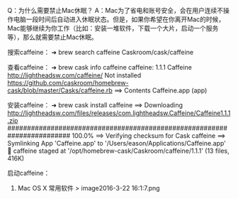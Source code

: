 Q：为什么需要禁止Mac休眠？
A：Mac为了省电和账号安全，会在用户连续不操作电脑一段时间后自动进入休眠状态。但是，如果你希望在你离开Mac的时候，Mac能够继续为你工作（比如：安装一堆软件，下载一个大片，启动一个服务等），那么就需要禁止Mac休眠。

搜索caffeine：
➜ brew search caffeine
Caskroom/cask/caffeine

查看caffeine：
➜ brew cask info caffeine
caffeine: 1.1.1
Caffeine
http://lightheadsw.com/caffeine/
Not installed
https://github.com/caskroom/homebrew-cask/blob/master/Casks/caffeine.rb
==> Contents
Caffeine.app (app)

安装caffeine：
➜ brew cask install caffeine
==> Downloading http://lightheadsw.com/files/releases/com.lightheadsw.Caffeine/Caffeine1.1.1.zip
######################################################################## 100.0%
==> Verifying checksum for Cask caffeine
==> Symlinking App 'Caffeine.app' to '/Users/eason/Applications/Caffeine.app'
🍺 caffeine staged at '/opt/homebrew-cask/Caskroom/caffeine/1.1.1' (13 files, 416K)

启动caffeine：
1. Mac OS X 常用软件 > image2016-3-22 16:1:7.png
